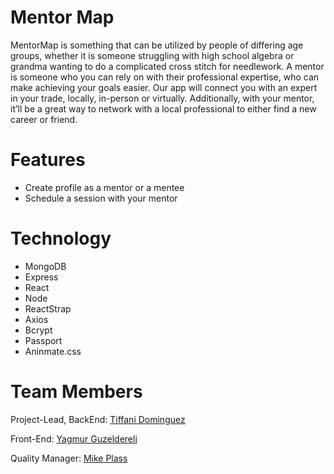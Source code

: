Mentor Map
==========
MentorMap is something that can be utilized by people of differing age groups, whether it is someone struggling with high school algebra or grandma wanting to do a complicated cross stitch for needlework. A mentor is someone who you can rely on with their professional expertise, who can make achieving your goals easier. Our app will connect you with an expert in your trade, locally, in-person or virtually. Additionally, with your mentor, it’ll be a great way to network with a local professional to either find a new career or friend.

Features
=========
* Create profile as a mentor or a mentee
* Schedule a session with your mentor

Technology 
============
* MongoDB
* Express
* React
* Node
* ReactStrap
* Axios
* Bcrypt
* Passport
* Aninmate.css

Team Members
============
Project-Lead, BackEnd: [Tiffani Dominguez](https://github.com/TiffaniD3)

Front-End: [Yagmur Guzeldereli](https://github.com/itsjustyagmur)

Quality Manager: [Mike Plass](https://github.com/Losttown84)






